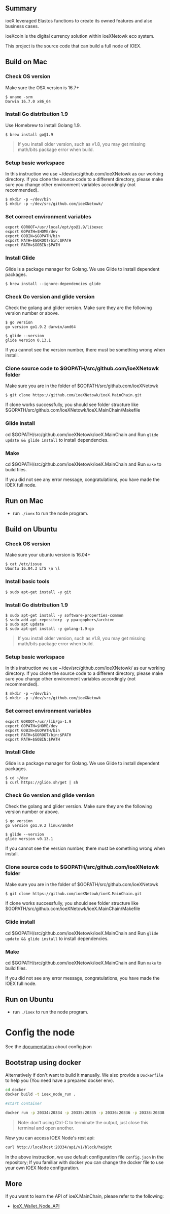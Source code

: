 
## Summary

ioeX leveraged Elastos functions to create its owned features and also business cases.

ioeXcoin is the digital currency solution within ioeXNetowk eco system.

This project is the source code that can build a full node of IOEX.

## Build on Mac

### Check OS version

Make sure the OSX version is 16.7+

```shell
$ uname -srm
Darwin 16.7.0 x86_64
```

### Install Go distribution 1.9

Use Homebrew to install Golang 1.9.

```shell
$ brew install go@1.9
```

> If you install older version, such as v1.8, you may get missing math/bits package error when build.

### Setup basic workspace
In this instruction we use ~/dev/src/github.com/ioeXNetowk as our working directory. If you clone the source code to a different directory, please make sure you change other environment variables accordingly (not recommended). 

```shell
$ mkdir -p ~/dev/bin
$ mkdir -p ~/dev/src/github.com/ioeXNetowk/
```

### Set correct environment variables

```shell
export GOROOT=/usr/local/opt/go@1.9/libexec
export GOPATH=$HOME/dev
export GOBIN=$GOPATH/bin
export PATH=$GOROOT/bin:$PATH
export PATH=$GOBIN:$PATH
```

### Install Glide

Glide is a package manager for Golang. We use Glide to install dependent packages.

```shell
$ brew install --ignore-dependencies glide
```

### Check Go version and glide version

Check the golang and glider version. Make sure they are the following version number or above.

```shell
$ go version
go version go1.9.2 darwin/amd64

$ glide --version
glide version 0.13.1
```

If you cannot see the version number, there must be something wrong when install.

### Clone source code to $GOPATH/src/github.com/ioeXNetowk folder
Make sure you are in the folder of $GOPATH/src/github.com/ioeXNetowk
```shell
$ git clone https://github.com/ioeXNetowk/ioeX.MainChain.git
```

If clone works successfully, you should see folder structure like $GOPATH/src/github.com/ioeXNetowk/ioeX.MainChain/Makefile
### Glide install

cd $GOPATH/src/github.com/ioeXNetowk/ioeX.MainChain and Run `glide update && glide install` to install dependencies.

### Make

cd $GOPATH/src/github.com/ioeXNetowk/ioeX.MainChain and Run `make` to build files.

If you did not see any error message, congratulations, you have made the IOEX full node.

## Run on Mac

- run `./ioex` to run the node program.

## Build on Ubuntu

### Check OS version

Make sure your ubuntu version is 16.04+

```shell
$ cat /etc/issue
Ubuntu 16.04.3 LTS \n \l
```

### Install basic tools

```shell
$ sudo apt-get install -y git
```

### Install Go distribution 1.9

```shell
$ sudo apt-get install -y software-properties-common
$ sudo add-apt-repository -y ppa:gophers/archive
$ sudo apt update
$ sudo apt-get install -y golang-1.9-go
```

> If you install older version, such as v1.8, you may get missing math/bits package error when build.

### Setup basic workspace
In this instruction we use ~/dev/src/github.com/ioeXNetowk/ as our working directory. If you clone the source code to a different directory, please make sure you change other environment variables accordingly (not recommended). 

```shell
$ mkdir -p ~/dev/bin
$ mkdir -p ~/dev/src/github.com/ioeXNetowk
```

### Set correct environment variables

```shell
export GOROOT=/usr/lib/go-1.9
export GOPATH=$HOME/dev
export GOBIN=$GOPATH/bin
export PATH=$GOROOT/bin:$PATH
export PATH=$GOBIN:$PATH
```

### Install Glide

Glide is a package manager for Golang. We use Glide to install dependent packages.

```shell
$ cd ~/dev
$ curl https://glide.sh/get | sh
```

### Check Go version and glide version

Check the golang and glider version. Make sure they are the following version number or above.

```shell
$ go version
go version go1.9.2 linux/amd64

$ glide --version
glide version v0.13.1
```

If you cannot see the version number, there must be something wrong when install.

### Clone source code to $GOPATH/src/github.com/ioeXNetowk folder
Make sure you are in the folder of $GOPATH/src/github.com/ioeXNetowk
```shell
$ git clone https://github.com/ioeXNetowk/ioeX.MainChain.git
```

If clone works successfully, you should see folder structure like $GOPATH/src/github.com/ioeXNetowk/ioeX.MainChain/Makefile
### Glide install

cd $GOPATH/src/github.com/ioeXNetowk/ioeX.MainChain and Run `glide update && glide install` to install dependencies.

### Make

cd $GOPATH/src/github.com/ioeXNetowk/ioeX.MainChain and Run `make` to build files.

If you did not see any error message, congratulations, you have made the IOEX full node.

## Run on Ubuntu

- run `./ioex` to run the node program.

# Config the node

See the [documentation](./docs/config.json.md) about config.json

## Bootstrap using docker

Alternatively if don't want to build it manually. We also provide a `Dockerfile` to help you (You need have a prepared docker env).

```bash
cd docker
docker build -t ioex_node_run .

#start container

docker run -p 20334:20334 -p 20335:20335 -p 20336:20336 -p 20338:20338 ioex_node_run
```

> Note: don't using Ctrl-C to terminate the output, just close this terminal and open another.

Now you can access IOEX Node's rest api:

```bash
curl http://localhost:20334/api/v1/block/height
```

In the above instruction, we use default configuration file `config.json` in the repository; If you familiar with docker you can change the docker file to use your own IOEX Node configuration.

## More

If you want to learn the API of ioeX.MainChain, please refer to the following:

- [ioeX_Wallet_Node_API](docs/ioeX_Wallet_Node_API_CN.md)
